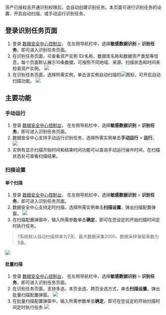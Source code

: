 
资产已授权且开通识别权限后，会自动创建识别任务。本页面可进行识别任务的设置、开启自动扫描，或手动运行识别任务。

## 登录识别任务页面
1. 登录 [数据安全中心控制台](https://console.cloud.tencent.com/dsgc/overview)，	在左侧导航栏中，选择**敏感数据识别** > **识别任务**，即可进入识别任务页面。
2. 在识别任务页面，可查看资产实例 ID/名称、数据库名称和数据资产类型等信息，每个页面默认展示10条数据，可按照不同地域、来源、扫描状态和时间来检索资产实例。
![](https://main.qcloudimg.com/raw/bfb1f2dc7a18c5e300141cf4d01fd343.png)
3. 在识别任务页面，选择所需实例，单击该实例自动扫描的![](https://main.qcloudimg.com/raw/d826564c5505ffccab2b4f0a145b83ec.png)图标，可开启自动扫描功能。
![](https://main.qcloudimg.com/raw/480eed91b7eaa40b03eb5be1bfabbbb8.png)

##  主要功能
### 手动运行
1. 登录 [数据安全中心控制台](https://console.cloud.tencent.com/dsgc/overview)，	在左侧导航栏中，选择**敏感数据识别** > **识别任务**，即可进入识别任务页面。
2. 数据安全中心支持手动运行识别任务，选择所需实例单击**手动运行** > **运行**。
![](https://main.qcloudimg.com/raw/fe3cb2b31afa9abc6d4aa74b566f52d7.png)
3. 实例有显示扫描开始时间和结束时间功能可以查询手动运行操作时间，在扫描状态处可查看扫描结果。

### 扫描设置
#### 单个扫描
1. 登录 [数据安全中心控制台](https://console.cloud.tencent.com/dsgc/overview)，	在左侧导航栏中，选择**敏感数据识别** > **识别任务**，即可进入识别任务页面。
2. 数据安全中心支持定时扫描，选择所需实例单击**扫描设置**，弹出扫描配置弹窗。
![](https://main.qcloudimg.com/raw/d29f70a6735ca94c3b5cd6813ce24091.png)
3. 在扫描配置弹窗中，输入所需参数单击**确定**，即可在您设定的开始扫描时间定时执行任务。
>?系统默认自动扫描频率为7天、最大数据采集2000、数据采样保留条数为5条。
>
![](https://main.qcloudimg.com/raw/6f31309127a76d248f9c48da2c1ea008.png)

#### 批量扫描
1. 登录 [数据安全中心控制台](https://console.cloud.tencent.com/dsgc/overview)，	在左侧导航栏中，选择**敏感数据识别** > **识别任务**，即可进入识别任务页面。
2. 在识别任务页面，支持多选、本页全选、跨页全选方式，单击**扫描设置**，弹出批量扫描配置弹窗。
![](https://qcloudimg.tencent-cloud.cn/raw/902f5f65d69889827ad1fb8d136822b7.png)
3. 在批量扫描配置弹窗中，输入所需参数单击**确定**，即可在您设定的开始扫描时间定时执行任务
![](https://qcloudimg.tencent-cloud.cn/raw/3d07eafd9540948140bf09decbe45477.png)

